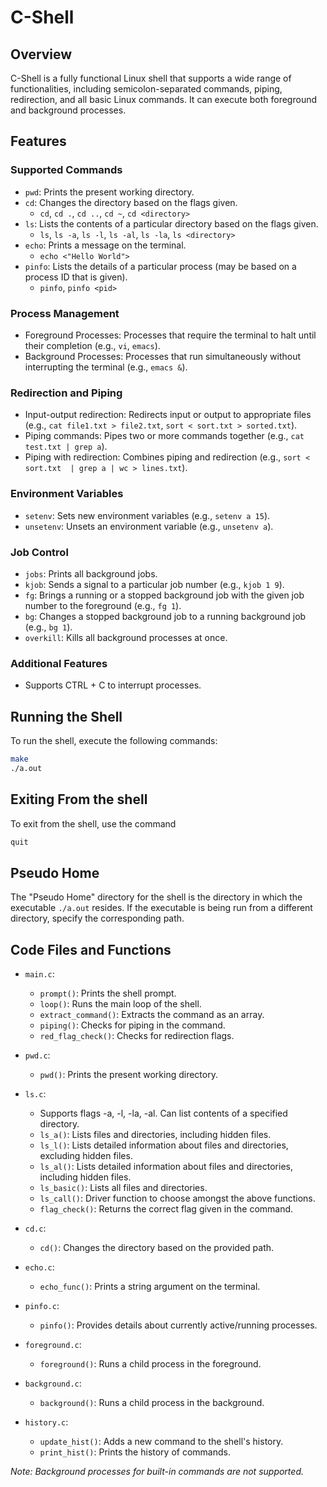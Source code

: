 # C-Shell

## Overview
C-Shell is a fully functional Linux shell that supports a wide range of functionalities, including semicolon-separated commands, piping, redirection, and all basic Linux commands. It can execute both foreground and background processes.

## Features

### Supported Commands
- `pwd`: Prints the present working directory.
- `cd`: Changes the directory based on the flags given.
  - `cd`, `cd .`, `cd ..`, `cd ~`, `cd <directory>`
- `ls`: Lists the contents of a particular directory based on the flags given.
  - `ls`, `ls -a`, `ls -l`, `ls -al`, `ls -la`, `ls <directory>`
- `echo`: Prints a message on the terminal.
  - `echo <"Hello World">`
- `pinfo`: Lists the details of a particular process (may be based on a process ID that is given).
  - `pinfo`, `pinfo <pid>`

### Process Management
- Foreground Processes: Processes that require the terminal to halt until their completion (e.g., `vi`, `emacs`).
- Background Processes: Processes that run simultaneously without interrupting the terminal (e.g., `emacs &`).

### Redirection and Piping
- Input-output redirection: Redirects input or output to appropriate files (e.g., `cat file1.txt > file2.txt`, `sort < sort.txt > sorted.txt`).
- Piping commands: Pipes two or more commands together (e.g., `cat test.txt | grep a`).
- Piping with redirection: Combines piping and redirection (e.g., `sort < sort.txt  | grep a | wc > lines.txt`).

### Environment Variables
- `setenv`: Sets new environment variables (e.g., `setenv a 15`).
- `unsetenv`: Unsets an environment variable (e.g., `unsetenv a`).

### Job Control
- `jobs`: Prints all background jobs.
- `kjob`: Sends a signal to a particular job number (e.g., `kjob 1 9`).
- `fg`: Brings a running or a stopped background job with the given job number to the foreground (e.g., `fg 1`).
- `bg`: Changes a stopped background job to a running background job (e.g., `bg 1`).
- `overkill`: Kills all background processes at once.

### Additional Features
- Supports CTRL + C to interrupt processes.

## Running the Shell

To run the shell, execute the following commands:

```bash
make
./a.out
```

## Exiting From the shell

To exit from the shell, use the command

```bash
quit
```

## Pseudo Home

The "Pseudo Home" directory for the shell is the directory in which the executable `./a.out` resides. If the executable is being run from a different directory, specify the corresponding path.

## Code Files and Functions

- `main.c`:
  - `prompt()`: Prints the shell prompt.
  - `loop()`: Runs the main loop of the shell.
  - `extract_command()`: Extracts the command as an array.
  - `piping()`: Checks for piping in the command.
  - `red_flag_check()`: Checks for redirection flags.

- `pwd.c`:
  - `pwd()`: Prints the present working directory.

- `ls.c`:
  - Supports flags -a, -l, -la, -al. Can list contents of a specified directory.
  - `ls_a()`: Lists files and directories, including hidden files.
  - `ls_l()`: Lists detailed information about files and directories, excluding hidden files.
  - `ls_al()`: Lists detailed information about files and directories, including hidden files.
  - `ls_basic()`: Lists all files and directories.
  - `ls_call()`: Driver function to choose amongst the above functions.
  - `flag_check()`: Returns the correct flag given in the command.

- `cd.c`:
  - `cd()`: Changes the directory based on the provided path.

- `echo.c`:
  - `echo_func()`: Prints a string argument on the terminal.

- `pinfo.c`:
  - `pinfo()`: Provides details about currently active/running processes.

- `foreground.c`:
  - `foreground()`: Runs a child process in the foreground.

- `background.c`:
  - `background()`: Runs a child process in the background.

- `history.c`:
  - `update_hist()`: Adds a new command to the shell's history.
  - `print_hist()`: Prints the history of commands.

_Note: Background processes for built-in commands are not supported._

